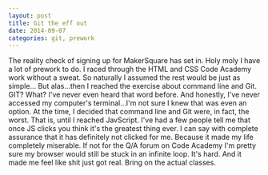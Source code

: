 ```yaml
---
layout: post
title: Git the eff out
date: 2014-09-07
categories: git, prework
---
```


The reality check of signing up for MakerSquare has set in. Holy moly I have a lot of prework to do. I raced through the HTML and CSS Code Academy work without a sweat. So naturally I assumed the rest would be just as simple...
But alas...then I reached the exercise about command line and Git. GIT? What? I've never even heard that word before. And honestly, I've never accessed my computer's terminal...I'm not sure I knew that was even an option. At the time, I decided that command line and Git were, in fact, the worst.
That is, until I reached JavScript. I've had a few people tell me that once JS clicks you think it's the greatest thing ever. I can say with complete assurance that it has definitely not clicked for me. Because it made my life completely miserable. If not for the Q/A forum on Code Academy I'm pretty sure my browser would still be stuck in an infinite loop. It's hard. And it made me feel like shit just got real.
Bring on the actual classes.
